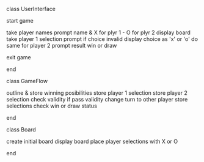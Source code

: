 class UserInterface

start game

take player names
prompt name & X for plyr 1 - O for plyr 2
display board
take player 1 selection
prompt if choice invalid
display choice as 'x' or 'o'
do same for player 2
prompt result win or draw

exit game

end

class GameFlow

outline & store winning posibilities
store player 1 selection
store player 2 selection
check validity
if pass validity change turn to other player
store selections
check win or draw status

end

class Board

create initial board
display board
place player selections with X or O

end
